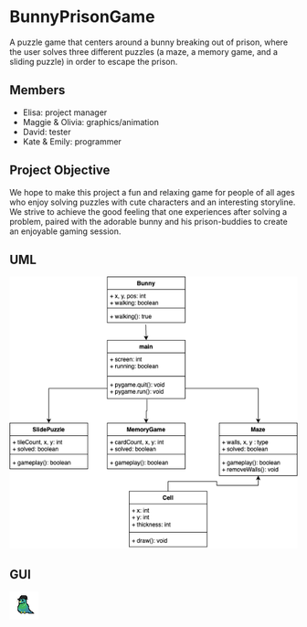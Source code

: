# BunnyPrisonGame
A puzzle game that centers around a bunny breaking out of prison, where the user solves three different puzzles (a maze, a memory game, and a sliding puzzle) in order to escape the prison.

## Members
- Elisa: project manager
- Maggie & Olivia: graphics/animation
- David: tester
- Kate & Emily: programmer

## Project Objective
We hope to make this project a fun and relaxing game for people of all ages who enjoy solving puzzles with cute characters and an interesting storyline. We strive to achieve the good feeling that one experiences after solving a problem, paired with the adorable bunny and his prison-buddies to create an enjoyable gaming session.

## UML
![UML](https://github.com/9606841/BunnyPrisonGame/blob/main/images/BunnyPrison%20UML.png)

## GUI
![Mafia Bird GUI](https://github.com/9606841/BunnyPrisonGame/blob/main/images/MafiaBird.png)
